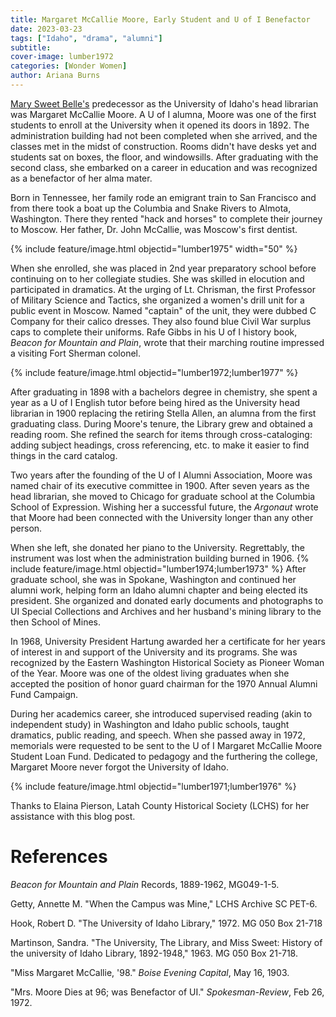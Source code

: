 ```yaml
---
title: Margaret McCallie Moore, Early Student and U of I Benefactor
date: 2023-03-23 
tags: ["Idaho", "drama", "alumni"]
subtitle: 
cover-image: lumber1972
categories: [Wonder Women]
author: Ariana Burns
---
```


[Mary Sweet Belle's](https://harvester.lib.uidaho.edu/posts/2018/03/08/international-womens-day-m-belle-sweet.html) predecessor as the University of Idaho's head librarian was Margaret McCallie Moore. A U of I alumna, Moore was one of the first students to enroll at the University when it opened its doors in 1892. The administration building had not been completed when she arrived, and the classes met in the midst of construction. Rooms didn't have desks yet and students sat on boxes, the floor, and windowsills. After graduating with the second class, she embarked on a career in education and was recognized as a benefactor of her alma mater.

Born in Tennessee, her family rode an emigrant train to San Francisco and from there took a boat up the Columbia and Snake Rivers to Almota, Washington. There they rented "hack and horses" to complete their journey to Moscow. Her father, Dr. John McCallie, was Moscow's first dentist.

{% include feature/image.html objectid="lumber1975" width="50" %}


When she enrolled, she was placed in 2nd year preparatory school before continuing on to her collegiate studies. She was skilled in elocution and participated in dramatics. At the urging of Lt. Chrisman, the first Professor of Military Science and Tactics, she organized a women's drill unit for a public event in Moscow. Named "captain" of the unit, they were dubbed C Company for their calico dresses. They also found blue Civil War surplus caps to complete their uniforms. Rafe Gibbs in his U of I history book, *Beacon for Mountain and Plain*, wrote that their marching routine impressed a visiting Fort Sherman colonel. 

{% include feature/image.html objectid="lumber1972;lumber1977" %}

After graduating in 1898 with a bachelors degree in chemistry, she spent a year as a U of I English tutor before being hired as the University head librarian in 1900 replacing the retiring Stella Allen, an alumna from the first graduating class. During Moore's tenure, the Library grew and obtained a reading room. She refined the search for items through cross-cataloging:  adding subject headings, cross referencing, etc. to make it easier to find things in the card catalog. 

Two years after the founding of the U of I Alumni Association, Moore was named chair of its executive committee in 1900. After seven years as the head librarian, she moved to Chicago for graduate school at the Columbia School of Expression. Wishing her a successful future, the *Argonaut* wrote that Moore had been connected with the University longer than any other person. 

When she left, she donated her piano to the University. Regrettably, the instrument was lost when the administration building burned in 1906.
{% include feature/image.html objectid="lumber1974;lumber1973" %}
After graduate school, she was in Spokane, Washington and continued her alumni work, helping form an Idaho alumni chapter and being elected its president. She organized and donated early documents and photographs to UI Special Collections and Archives and her husband's mining library to the then School of Mines.

In 1968, University President Hartung awarded her a certificate for her years of interest in and support of the University and its programs. She was recognized by the Eastern Washington Historical Society as Pioneer Woman of the Year. Moore was one of the oldest living graduates when she accepted the position of honor guard chairman for the 1970 Annual Alumni Fund Campaign. 

During her academics career, she introduced supervised reading (akin to independent study) in Washington and Idaho public schools, taught dramatics, public reading, and speech. When she passed away in 1972, memorials were requested to be sent to the U of I Margaret McCallie Moore Student Loan Fund. Dedicated to pedagogy and the furthering the college, Margaret Moore never forgot the University of Idaho.

{% include feature/image.html objectid="lumber1971;lumber1976" %}

Thanks to Elaina Pierson, Latah County Historical Society (LCHS) for her assistance with this blog post.

# References

*Beacon for Mountain and Plain* Records, 1889-1962, MG049-1-5.	

Getty, Annette M. "When the Campus was Mine," LCHS Archive SC PET-6.

Hook, Robert D. "The University of Idaho Library," 1972. MG 050 Box 21-718

Martinson, Sandra. "The University, The Library, and Miss Sweet: History of the university of Idaho Library, 1892-1948," 1963. MG 050 Box 21-718.

"Miss Margaret McCallie, '98." *Boise Evening Capital*, May 16, 1903.

"Mrs. Moore Dies at 96; was Benefactor of UI." *Spokesman-Review*, Feb 26, 1972.
